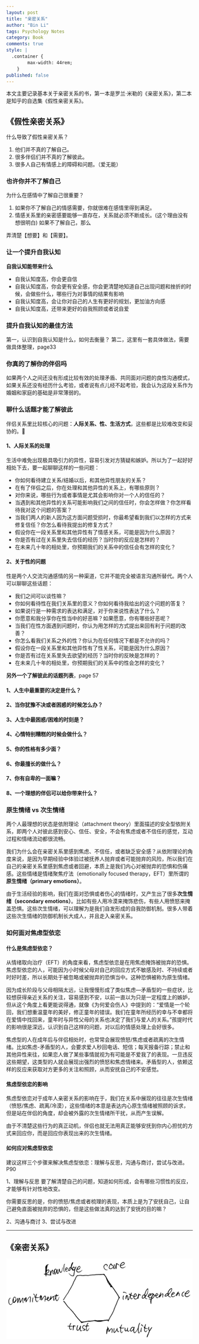 ```yaml
---
layout: post
title: "亲密关系"
author: "Bin Li"
tags: Psychology Notes
category: Book
comments: true
style: |
  .container {
        max-width: 44rem;
    } 
published: false
---
```


本文主要记录基本关于亲密关系的书，第一本是罗兰·米勒的《亲密关系》，第二本是知乎的自选集《假性亲密关系》。




## 《假性亲密关系》
什么导致了假性亲密关系？
1. 他们并不真的了解自己。
2. 很多伴侣们并不真的了解彼此。
3. 很多人自己有情感上的障碍和问题。（爱无能）

### 也许你并不了解自己
为什么在感情中了解自己很重要？

1. 如果你不了解自己的情感需要，你就很难在感情里得到满足。
2. 情感关系里的亲密感要能够一直存在，关系就必须不断成长。(这个理由没有想很明白)
如果不了解自己，那么

弄清楚【想要】和【需要】。

### 让一个提升自我认知
**自我认知能带来什么**

* 自我认知度高，你会更自信
* 自我认知度高，你会更有安全感，你会更清楚地知道自己出现问题和挫折的时候，会做些什么，哪些行为对事情的结果有影响
* 自我认知度高，会让你对自己的人生有更好的规划，更加油方向感
* 自我认知度高，还带来更好的自我照顾或者说自爱

### 提升自我认知的最佳方法
第一，认识到自我认知是什么，如何去衡量？
第二，这里有一套具体做法，需要做具体整理，page33

### 你真的了解你的伴侣吗
如果两个人之间还没有形成比较有效的处理矛盾、共同面对问题的良性沟通模式，如果关系还没有经历什么考验，或者说有点儿经不起考验，我会认为这段关系作为婚姻和家庭的基础是非常薄弱的。

### 聊什么话题才能了解彼此
伴侣关系里比较核心的问题：**人际关系、性、生活方式**，这些都是比较难改变和妥协的。

#### 1、人际关系的处理
生活中难免出现极具吸引力的异性，容易引发对方猜疑和嫉妒。所以为了一起好好相处下去，要一起聊聊这样的一些问题：

* 你如何看待建立关系/结婚以后，和其他异性朋友的关系？
* 在有了伴侣之后，你在处理和其他异性的关系上，有哪些原则？
* 对你来说，哪些行为或者事情是尤其会影响你对一个人的信任的？
* 当遇到和其他异性的关系可能影响我们之间的信任时，你会怎样做？你怎样看待我对这个问题的答案？
* 当我们两人的新人因为这方面问题受损时，你最希望看到我们以怎样的方式来修复信任？你怎么看待我提出的修复方式？
* 假设你在一段关系里和其他异性有了情感关系，可能是因为什么原因？
* 你是否有过在关系里失去信任的经历？当时你的反应是怎样的？
* 在未来几十年的相处里，你预期我们的关系中的信任会有怎样的变化？

#### 2、关于性的问题
性是两个人交流沟通感情的另一种渠道，它并不能完全被语言沟通所替代。两个人可以聊聊这些话题：

* 我们之间可以谈性嘛？
* 你如何看待性在我们关系里的意义？你如何看待我给出的这个问题的答复？
* 如果说行是一种需求的表达和满足，对于你来说性表达了什么？
* 你愿意和我分享你在性当中的好恶嘛？如果愿意，你有哪些好恶呢？
* 当我们在性方面遇到问题时，你认为用怎样的方式提出来回有利于问题的改善？
* 你怎么看我们关系之外的性？你认为在任何情况下都是不允许的吗？
* 假设你在一段关系里和其他异性有了性关系，可能是因为什么原因？
* 你是否有过在关系里失去欲望的经历？当时你的反映是怎样的？
* 在未来几十年的相处里，你预期我们的关系中的性会怎样的变化？

**另外一个了解彼此的话题列表**，page 57
#### 1、人生中最重要的决定是什么？

#### 2、当你犹豫不决或者困惑的时候怎么办？

#### 3、人生中最困惑/困难的时刻是？

#### 4、心情特别糟糕的时候会做什么？

#### 5、你的性格有多少面？

#### 6、你最擅长的做什么？

#### 7、你有自卑的一面嘛？

#### 8、一个理想的伴侣可以给你带来什么？

### 原生情绪 vs 次生情绪
两个人最理想的状态是依附理论（attachment theory）里面描述的安全型依附关系，即两个人对彼此感到安心、信任、安全，不会有焦虑或者不信任的感觉，互动过程和情绪流动都很流畅。

我们为什么会在亲密关系里感到焦虑、不信任，或者缺乏安全感？从依附理论的角度来说，是因为早期经验中体验过被抚养人抛弃或者可能抛弃的风险，所以我们在自己的亲密关系里感到焦虑或者回避，本质上是我们内心对被抛弃的恐惧和伤痛感。这些情绪是情绪聚焦疗法（emotionally focused therapy，EFT）里所谓的**原生情绪（primary emotions）**。

由于生活经验的影响，我们在面对恐惧或者伤心的情绪时，又产生出了很多**次生情绪（secondary emotions）**。比如有些人用冷漠来掩饰悲伤，有些人用愤怒来掩盖恐惧。这些次生情绪，可以理解为是我们自发形成的自我防御机制。很多人带着这些次生情绪的防御机制长大成人，并且走入亲密关系。

### 如何面对焦虑型依恋
#### **什么是焦虑型依恋？**
从情绪取向治疗（EFT）的角度来看，焦虑型依恋是在用焦虑掩饰被抛弃的恐惧。焦虑型依恋的人，可能因为小时候父母对自己的回应方式不敏感及时、不持续或者时好时差，所以长期处于被忽略或被抛弃的恐惧当中。这种恐惧被称为原生情绪。

因为成长阶段与父母相隔太远，让我慢慢形成了类似焦虑—矛盾型的一些症状，比较想获得亲近关系的关注，容易感到不安，以前一直以为只是一定程度上的嫉妒，但从这个角度上看更能说得通，就像《为何爱会伤人》中提到的：“爱情是一个轮回，我们想重温童年的美好，修正童年的错误。我们在童年所经历的幸与不幸都将在爱情中找回来，童年时与异性父母的关系也决定了我们与爱人的关系。”孩提时代的影响很是深远，认识到自己这样的问题，对以后的情感处理上会好很多。

焦虑型的人在成年后与伴侣相处时，也常常会展现愤怒/焦虑或者疏离的次生情绪。比如焦虑-矛盾型的人，会要求爱人秒回电话、短信；每天报备行踪；禁止和其他异性来往，如果恋人做了某些事情就视为有可能是不爱我了的表现。一旦违反这些期望，这类型的人就会展现出强烈的愤怒和焦虑情绪来。矛盾型的人，依赖这样的反应来获取对方更多的关注和照顾，从而安抚自己的不安感觉。

#### **焦虑型依恋的影响**
焦虑型依恋对于成年人亲密关系的影响在于，我们在关系中展现的往往是次生情绪（愤怒/焦虑、疏离/冷漠），这些情绪的本意是表达内心原生情绪被照顾的诉求，但是站在伴侣的角度，却会被外露的次生情绪所干扰，从而产生误解。

由于不清楚这些行为的真正动机，伴侣也就无法用真正能够安抚到你内心担忧的方式来回应你，而是回应你表现出来的次生情绪。

#### **如何应对焦虑型依恋**
建议这样三个步骤来解决焦虑型依恋：理解与反思，沟通与商讨，尝试与改进。 P90

1、理解与反思
要了解清楚自己的问题，知道如何形成，会有哪些习惯性的反应，才能够有针对性地改变。

你需要反思的是，你的愤怒/焦虑或者梳理的表现，本质上是为了安抚自己，让自己避免直面被抛弃的恐惧的，但是这些做法真的达到了安抚的目的嘛？

2、沟通与商讨
3、尝试与改进


---

## 《亲密关系》

![201515837848_.pic_hd](/images/media/201515837848_.pic_hd.jpg)




